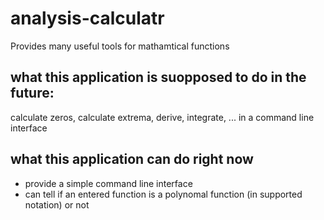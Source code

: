 # analysis-calculatr
Provides many useful tools for mathamtical functions

## what this application is suopposed to do in the future:
calculate zeros, calculate extrema, derive, integrate, ... in a command line interface

## what this application can do right now
  - provide a simple command line interface 
  - can tell if an entered function is a polynomal function (in supported notation) or not
